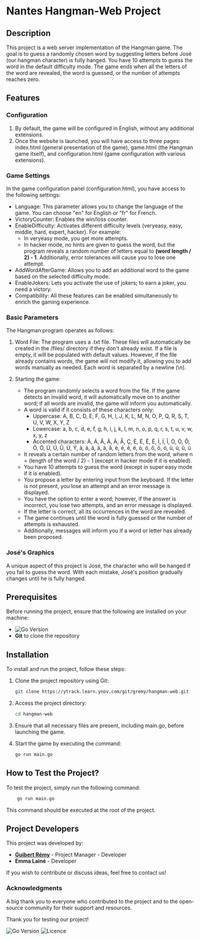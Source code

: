 # Nantes Hangman-Web Project

## Description

This project is a web server implementation of the Hangman game. The goal is to guess a randomly chosen word by suggesting letters before José (our hangman character) is fully hanged. You have 10 attempts to guess the word in the default difficulty mode. The game ends when all the letters of the word are revealed, the word is guessed, or the number of attempts reaches zero.

## Features

### Configuration
1. By default, the game will be configured in English, without any additional extensions.
2. Once the website is launched, you will have access to three pages: index.html (general presentation of the game), game.html (the Hangman game itself), and configuration.html (game configuration with various extensions).

### Game Settings
In the game configuration panel (configuration.html), you have access to the following settings:
- Language: This parameter allows you to change the language of the game. You can choose "en" for English or "fr" for French.
- VictoryCounter: Enables the win/loss counter.
- EnableDifficulty: Activates different difficulty levels (veryeasy, easy, middle, hard, expert, hacker). For example:
    - In veryeasy mode, you get more attempts. 
    - In hacker mode, no hints are given to guess the word, but the program reveals a random number of letters equal to **(word length / 2) - 1**. Additionally, error tolerances will cause you to lose one attempt.
- AddWordAfterGame: Allows you to add an additional word to the game based on the selected difficulty mode.
- EnableJokers: Lets you activate the use of jokers; to earn a joker, you need a victory.
- Compatibility: All these features can be enabled simultaneously to enrich the gaming experience.

### Basic Parameters
The Hangman program operates as follows:

1. Word File: The program uses a .txt file. These files will automatically be created in the /files/ directory if they don't already exist. If a file is empty, it will be populated with default values. However, if the file already contains words, the game will not modify it, allowing you to add words manually as needed. Each word is separated by a newline (\n).

2. Starting the game:
    - The program randomly selects a word from the file. If the game detects an invalid word, it will automatically move on to another word; if all words are invalid, the game will inform you automatically.
    - A word is valid if it consists of these characters only:
        - Uppercase: A, B, C, D, E, F, G, H, I, J, K, L, M, N, O, P, Q, R, S, T, U, V, W, X, Y, Z
        - Lowercase: a, b, c, d, e, f, g, h, i, j, k, l, m, n, o, p, q, r, s, t, u, v, w, x, y, z
        - Accented characters: À, Á, Â, Ã, Ä, Å, Ç, È, É, Ê, Ë, Ì, Í, Î, Ò, Ó, Ô, Õ, Ö, Ù, Ú, Û, Ü, Ý, à, á, â, ã, ä, å, è, é, ê, ë, ò, ó, ô, õ, ö, ù, ú, û, ü
    - It reveals a certain number of random letters from the word, where n = (length of the word / 2) - 1 (except in hacker mode if it is enabled).
    - You have 10 attempts to guess the word (except in super easy mode if it is enabled).
    - You propose a letter by entering input from the keyboard. If the letter is not present, you lose an attempt and an error message is displayed.
    - You have the option to enter a word; however, if the answer is incorrect, you lose two attempts, and an error message is displayed.
    - If the letter is correct, all its occurrences in the word are revealed.
    - The game continues until the word is fully guessed or the number of attempts is exhausted.
    - Additionally, messages will inform you if a word or letter has already been proposed.

### José's Graphics

A unique aspect of this project is José, the character who will be hanged if you fail to guess the word. With each mistake, José's position gradually changes until he is fully hanged.

## Prerequisites

Before running the project, ensure that the following are installed on your machine:

- ![Go Version](https://img.shields.io/badge/Go-1.23-blue)
- **Git** to clone the repository

## Installation

To install and run the project, follow these steps:

1. Clone the project repository using Git:
   ```bash
   git clone https://ytrack.learn.ynov.com/git/gremy/hangman-web.git
   ```
2. Access the project directory:
   ```bash
   cd hangman-web
   ```
3. Ensure that all necessary files are present, including main.go, before launching the game.

4. Start the game by executing the command:
   ```bash
   go run main.go
   ```
## How to Test the Project?

To test the project, simply run the following command:

```bash
    go run main.go
```
This command should be executed at the root of the project.

## Project Developers

This project was developed by:

- **[Guibert Rémy](https://github.com/thedevrems)** - Project Manager - Developer
- **Emma Lainé** - Developer

If you wish to contribute or discuss ideas, feel free to contact us!

### Acknowledgments

A big thank you to everyone who contributed to the project and to the open-source community for their support and resources.


Thank you for testing our project!

![Go Version](https://img.shields.io/badge/Go-1.23-blue)
![Licence](https://img.shields.io/badge/License-MIT-green)